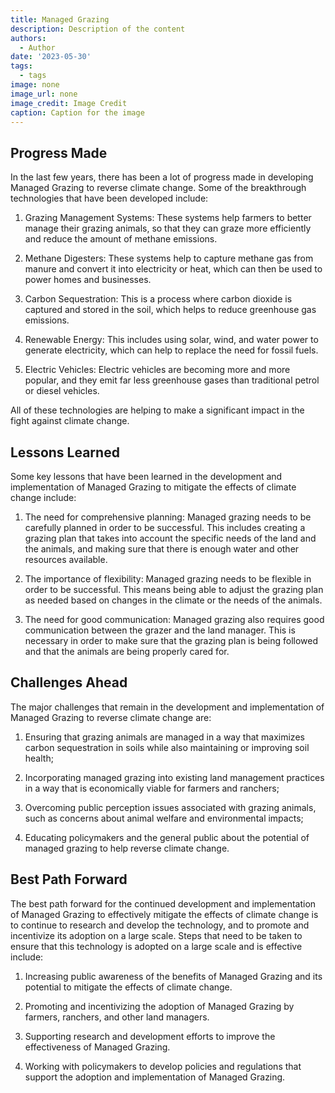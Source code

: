```yaml
---
title: Managed Grazing
description: Description of the content
authors:
  - Author
date: '2023-05-30'
tags:
  - tags
image: none
image_url: none
image_credit: Image Credit
caption: Caption for the image
---
```


## Progress Made

In the last few years, there has been a lot of progress made in developing Managed Grazing to reverse climate change. Some of the breakthrough technologies that have been developed include:

1. Grazing Management Systems: These systems help farmers to better manage their grazing animals, so that they can graze more efficiently and reduce the amount of methane emissions.

2. Methane Digesters: These systems help to capture methane gas from manure and convert it into electricity or heat, which can then be used to power homes and businesses.

3. Carbon Sequestration: This is a process where carbon dioxide is captured and stored in the soil, which helps to reduce greenhouse gas emissions.

4. Renewable Energy: This includes using solar, wind, and water power to generate electricity, which can help to replace the need for fossil fuels.

5. Electric Vehicles: Electric vehicles are becoming more and more popular, and they emit far less greenhouse gases than traditional petrol or diesel vehicles.

All of these technologies are helping to make a significant impact in the fight against climate change.

## Lessons Learned

Some key lessons that have been learned in the development and implementation of Managed Grazing to mitigate the effects of climate change include:

1. The need for comprehensive planning: Managed grazing needs to be carefully planned in order to be successful. This includes creating a grazing plan that takes into account the specific needs of the land and the animals, and making sure that there is enough water and other resources available.

2. The importance of flexibility: Managed grazing needs to be flexible in order to be successful. This means being able to adjust the grazing plan as needed based on changes in the climate or the needs of the animals.

3. The need for good communication: Managed grazing also requires good communication between the grazer and the land manager. This is necessary in order to make sure that the grazing plan is being followed and that the animals are being properly cared for.

## Challenges Ahead

The major challenges that remain in the development and implementation of Managed Grazing to reverse climate change are:

1. Ensuring that grazing animals are managed in a way that maximizes carbon sequestration in soils while also maintaining or improving soil health;

2. Incorporating managed grazing into existing land management practices in a way that is economically viable for farmers and ranchers;

3. Overcoming public perception issues associated with grazing animals, such as concerns about animal welfare and environmental impacts;

4. Educating policymakers and the general public about the potential of managed grazing to help reverse climate change.

## Best Path Forward

The best path forward for the continued development and implementation of Managed Grazing to effectively mitigate the effects of climate change is to continue to research and develop the technology, and to promote and incentivize its adoption on a large scale. Steps that need to be taken to ensure that this technology is adopted on a large scale and is effective include:

1. Increasing public awareness of the benefits of Managed Grazing and its potential to mitigate the effects of climate change.

2. Promoting and incentivizing the adoption of Managed Grazing by farmers, ranchers, and other land managers.

3. Supporting research and development efforts to improve the effectiveness of Managed Grazing.

4. Working with policymakers to develop policies and regulations that support the adoption and implementation of Managed Grazing.
